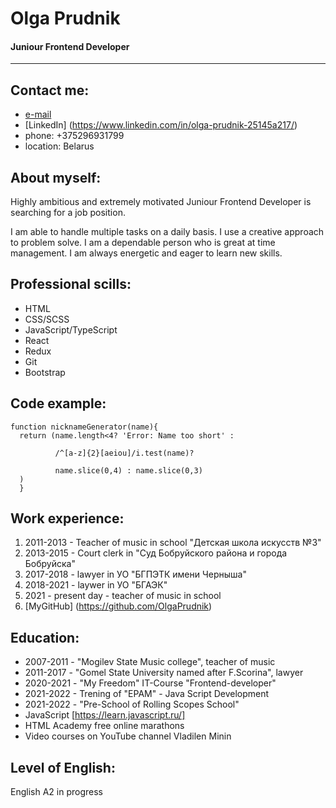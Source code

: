# Olga Prudnik
#### Juniour Frontend Developer
---

## Contact me:
* [e-mail](olga.barannikova.92@mail.ru) 
* [LinkedIn] (https://www.linkedin.com/in/olga-prudnik-25145a217/)
* phone: +375296931799
* location: Belarus

## About myself:
Highly ambitious and extremely motivated Juniour Frontend Developer is searching for a job position. 


I am able to handle multiple tasks on a daily basis. I use a creative approach to problem solve. I am a dependable person who is great at time management. I am always energetic and eager to learn new skills.

## Professional scills:
- HTML
- CSS/SCSS
- JavaScript/TypeScript
- React
- Redux
- Git
- Bootstrap

## Code example:
```
function nicknameGenerator(name){
  return (name.length<4? 'Error: Name too short' :

          /^[a-z]{2}[aeiou]/i.test(name)?

          name.slice(0,4) : name.slice(0,3)
  )
  }
```

## Work experience:
1. 2011-2013 - Teacher of music in school "Детская школа искусств №3"
2. 2013-2015 - Court clerk in "Суд Бобруйского района и города Бобруйска"
3. 2017-2018 - lawyer in УО "БГПЭТК имени Черныша"
4. 2018-2021 - laywer in УО "БГАЭК"
5. 2021 - present day -  teacher of music in school 
6. [MyGitHub] (https://github.com/OlgaPrudnik)

## Education:
* 2007-2011 - "Mogilev State Music college", teacher of music
* 2011-2017 - "Gomel State University named after F.Scorina", lawyer
* 2020-2021 - "My Freedom" IT-Course "Frontend-developer"
* 2021-2022 - Trening of "EPAM" - Java Script Development
* 2021-2022 - "Pre-School of Rolling Scopes School"
* JavaScript [https://learn.javascript.ru/]
* HTML Academy free online marathons
* Video courses on YouTube channel Vladilen Minin

## Level of English:
English A2 in progress
